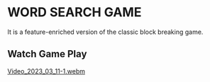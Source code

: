 # WORD SEARCH GAME
It is a feature-enriched version of the classic block breaking game.

## Watch Game Play

[Video_2023_03_11-1.webm](https://user-images.githubusercontent.com/102998343/224510510-2add8107-f622-4121-9948-29d858aff41a.webm)
